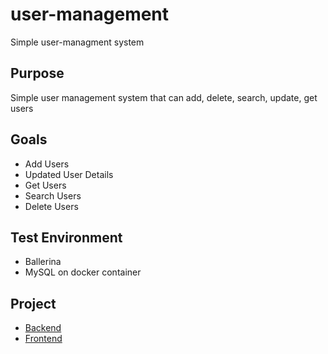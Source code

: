 # user-management

Simple user-managment system

## Purpose

Simple user management system that can add, delete, search, update, get users

## Goals

- Add Users
- Updated User Details
- Get Users
- Search Users
- Delete Users

## Test Environment

- Ballerina
- MySQL on docker container

## Project 

- [Backend](./backend/README.md)
- [Frontend](./frontend/README.md)